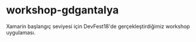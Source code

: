 # workshop-gdgantalya
Xamarin başlangıç seviyesi için DevFest18'de gerçekleştirdiğimiz workshop uygulaması.

